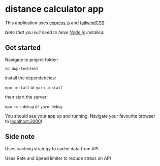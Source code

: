 # distance calculator app

This application uses [express.js](https://expressjs.com) and [tailwindCSS](https://tailwindcss.com)

*Note that you will need to have [Node.js](https://nodejs.org) installed.*

## Get started

Navigate to project folder:

`cd dwp-techtest`

install the dependencies:

`npm install` or `yarn install`

then start the server:

`npm run debug` or `yarn debug`

You should see your app up and running. Navigate your favourite browser to [localhost:3000](http://localhost:3000))

## Side note

Uses caching strategy to cache data from API

Uses Rate and Speed limiter to reduce stress on API
